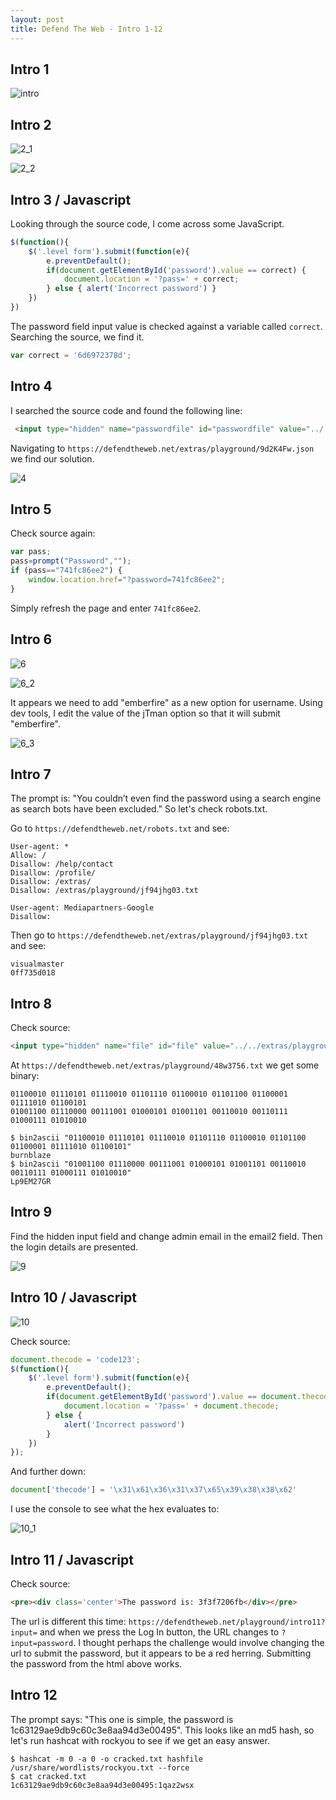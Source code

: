 ```yaml
---
layout: post
title: Defend The Web - Intro 1-12
---
```


## Intro 1

![intro](/images/defend/1.png)

## Intro 2

![2_1](/images/defend/2_1.png)

![2_2](/images/defend/2_2.png)

## Intro 3 / Javascript

Looking through the source code, I come across some JavaScript.

```javascript
$(function(){
	$('.level form').submit(function(e){
		e.preventDefault();
		if(document.getElementById('password').value == correct) {
			document.location = '?pass=' + correct;
		} else { alert('Incorrect password') }
	})
})
```
The password field input value is checked against a variable called ```correct```. Searching the source, we find it.

```javascript
var correct = '6d6972378d';
```

## Intro 4

I searched the source code and found the following line:

```html
 <input type="hidden" name="passwordfile" id="passwordfile" value="../../extras/playground/9d2K4Fw.json" maxlength="" placeholder="" class="u-full-width" />
 ```

Navigating to ```https://defendtheweb.net/extras/playground/9d2K4Fw.json``` we find our solution.

![4](/images/defend/4.png)

## Intro 5

Check source again:

```javascript
var pass;
pass=prompt("Password","");
if (pass=="741fc86ee2") {
    window.location.href="?password=741fc86ee2";
}

```

Simply refresh the page and enter ```741fc86ee2```.

## Intro 6

![6](/images/defend/6.png)

![6_2](/images/defend/6_2.png)

It appears we need to add "emberfire" as a new option for username. Using dev tools, I edit the value of the jTman option so that it will submit "emberfire".

![6_3](/images/defend/6_3.png)

## Intro 7

The prompt is: "You couldn’t even find the password using a search engine as search bots have been excluded." So let's check robots.txt.

Go to ```https://defendtheweb.net/robots.txt``` and see:
```
User-agent: *
Allow: /
Disallow: /help/contact
Disallow: /profile/
Disallow: /extras/
Disallow: /extras/playground/jf94jhg03.txt

User-agent: Mediapartners-Google
Disallow:
```

Then go to ```https://defendtheweb.net/extras/playground/jf94jhg03.txt``` and see:
```
visualmaster
0ff735d018
```

## Intro 8

Check source:
```html
<input type="hidden" name="file" id="file" value="../../extras/playground/48w3756.txt" maxlength="" placeholder="" class="u-full-width" />
```

At ```https://defendtheweb.net/extras/playground/48w3756.txt``` we get some binary:
```
01100010 01110101 01110010 01101110 01100010 01101100 01100001 01111010 01100101 
01001100 01110000 00111001 01000101 01001101 00110010 00110111 01000111 01010010
```

```shell
$ bin2ascii "01100010 01110101 01110010 01101110 01100010 01101100 01100001 01111010 01100101"
burnblaze
$ bin2ascii "01001100 01110000 00111001 01000101 01001101 00110010 00110111 01000111 01010010"
Lp9EM27GR
```

## Intro 9

Find the hidden input field and change admin email in the email2 field. Then the login details are presented.

![9](/images/defend/9.png)

## Intro 10 / Javascript

![10](/images/defend/10.png)

Check source:
```javascript
document.thecode = 'code123';
$(function(){
	$('.level form').submit(function(e){
		e.preventDefault();
		if(document.getElementById('password').value == document.thecode) {
			document.location = '?pass=' + document.thecode;
		} else {
			alert('Incorrect password')
		}
	})
});
```
And further down:
```javascript
document['thecode'] = '\x31\x61\x36\x31\x37\x65\x39\x38\x38\x62'
```

I use the console to see what the hex evaluates to:

![10_1](/images/defend/10_1.png)


## Intro 11 / Javascript

Check source:
```html
<pre><div class='center'>The password is: 3f3f7206fb</div></pre>
```

The url is different this time: ```https://defendtheweb.net/playground/intro11?input=``` and when we press the Log In button, the URL changes to ```?input=password```. I thought perhaps the challenge would involve changing the url to submit the password, but it appears to be a red herring. Submitting the password from the html above works.

## Intro 12

The prompt says: "This one is simple, the password is 1c63129ae9db9c60c3e8aa94d3e00495". This looks like an md5 hash, so let's run hashcat with rockyou to see if we get an easy answer.
```shell
$ hashcat -m 0 -a 0 -o cracked.txt hashfile /usr/share/wordlists/rockyou.txt --force
$ cat cracked.txt
1c63129ae9db9c60c3e8aa94d3e00495:1qaz2wsx
```
